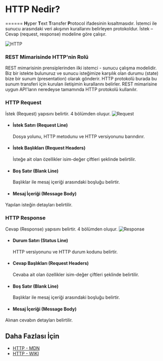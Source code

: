 # HTTP Nedir? 
======
**H**yper **T**ext **T**ransfer **P**rotocol ifadesinin kısaltmasıdır. İstemci ile sunucu arasındaki veri akışının kurallarını belirleyen protokoldur. 
İstek – Cevap (request, response) modeline göre çalışır.

![HTTP](https://github.com/Kodluyoruz/taskforce/blob/main/rest/WhatIsHTTP/figures/HTTP.jpeg)

### REST Mimarisinde HTTP'nin Rolü
REST mimarisinin prensiplerinden ilki istemci - sunucu çalışma modelidir. Biz bir istekte bulunuruz ve sunucu isteğimize karşılık olan durumu (state) bize bir sunum
(presentation) olarak gönderir. HTTP protokolü burada bu sunum transferi için kurulan iletişimin kurallarını belirler. REST mimarisine uygun API'ların neredeyse tamamında HTTP protokolü kullanılır.

### HTTP Request
İstek (Request) yapısını belirtir. 4 bölümden oluşur.
![Request](https://github.com/Kodluyoruz/taskforce/blob/main/rest/WhatIsHTTP/figures/Request.png)

- #### İstek Satırı (Request Line)
  Dosya yolunu, HTTP metodunu ve HTTP versiyonunu barındırır.
  
- #### İstek Başlıkları (Request Headers)
  İsteğe ait olan özellikler isim-değer çiftleri şeklinde belirtilir.
  
 - #### Boş Satır (Blank Line)
    Başlıklar ile mesaj içeriği arasındaki boşluğu belirtir.
 
 - #### Mesaj İçeriği (Message Body)
  Yapılan isteğin detayları belirtilir.
  
### HTTP Response
Cevap (Response) yapısını belirtir. 4 bölümden oluşur.
![Response](https://github.com/Kodluyoruz/taskforce/blob/main/rest/WhatIsHTTP/figures/Response.png)

- #### Durum Satırı (Status Line)
  HTTP versiyonunu ve HTTP durum kodunu belirtir.
  
- #### Cevap Başlıkları (Request Headers)
  Cevaba ait olan özellikler isim-değer çiftleri şeklinde belirtilir.
  
 - #### Boş Satır (Blank Line)
    Başlıklar ile mesaj içeriği arasındaki boşluğu belirtir.
 
 - #### Mesaj İçeriği (Message Body)
  Alınan cevabın detayları belirtilir.

 ## Daha Fazlası İçin
- [HTTP - MDN](https://developer.mozilla.org/en-US/docs/Web/HTTP)
- [HTTP - WIKI](https://en.wikipedia.org/wiki/Hypertext_Transfer_Protocol)

